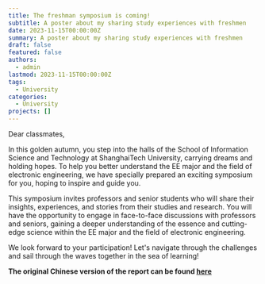 ```yaml
---
title: The freshman symposium is coming!
subtitle: A poster about my sharing study experiences with freshmen
date: 2023-11-15T00:00:00Z
summary: A poster about my sharing study experiences with freshmen
draft: false
featured: false
authors:
  - admin
lastmod: 2023-11-15T00:00:00Z
tags:
  - University
categories:
  - University
projects: []
---
```


Dear classmates,

In this golden autumn, you step into the halls of the School of Information Science and Technology at ShanghaiTech University, carrying dreams and holding hopes. To help you better understand the EE major and the field of electronic engineering, we have specially prepared an exciting symposium for you, hoping to inspire and guide you.

This symposium invites professors and senior students who will share their insights, experiences, and stories from their studies and research. You will have the opportunity to engage in face-to-face discussions with professors and seniors, gaining a deeper understanding of the essence and cutting-edge science within the EE major and the field of electronic engineering.

We look forward to your participation! Let's navigate through the challenges and sail through the waves together in the sea of learning!

**The original Chinese version of the report can be found [here](https://mp.weixin.qq.com/s/pldDkjZoz1Km67ACKjjigg)**